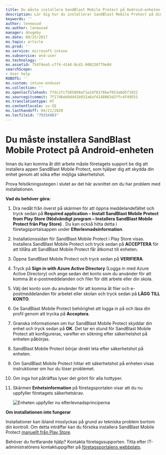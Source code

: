 ```yaml
---
title: Du måste installera SandBlast Mobile Protect på Android-enheten | Microsoft Docs
description: Lär dig hur du installerar SandBlast Mobile Protect på din Android-enhet.
keywords: ''
author: lenewsad
ms.author: lanewsad
manager: dougeby
ms.date: 09/25/2017
ms.topic: article
ms.prod: ''
ms.service: microsoft-intune
ms.subservice: end-user
ms.technology: ''
ms.assetid: 754f4ea5-cff4-414d-8cd1-900238f79e84
searchScope:
- User help
ROBOTS: ''
ms.custom: intune-enduser
ms.collection: ''
ms.openlocfilehash: f7dc2fcf505890af1e24f8176bef653a6d5f1022
ms.sourcegitcommit: 7f17d6eb9dd41b031a6af4148863d2ffc4f49551
ms.translationtype: HT
ms.contentlocale: sv-SE
ms.lasthandoff: 04/21/2020
ms.locfileid: "79334983"
---
```

# <a name="you-need-to-install-sandblast-mobile-protect-on-your-android-device"></a>Du måste installera SandBlast Mobile Protect på Android-enheten

Innan du kan komma åt ditt arbete måste företagets support be dig att installera appen SandBlast Mobile Protect, som hjälper dig att skydda din enhet genom att söka efter möjliga säkerhetshot.

Prova felsökningsstegen i slutet av det här avsnittet om du har problem med installationen.

**Vad du behöver göra:**

1. Dra nedåt från överst på skärmen för att öppna meddelandefältet och tryck sedan på **Required application – Install SandBlast Mobile Protect from Play Store (Nödvändigt program – Installera SandBlast Mobile Protect från Play Store)** . Du kan också hitta detta i företagsportalsappen under __Efterlevnadsinformation__.

2. Installationssidan för SandBlast Mobile Protect i Play Store visas. Installera SandBlast Mobile Protect och tryck sedan på **ACCEPTERA** för att tillåta att SandBlast Mobile Protect får åtkomst till enheten.

3. Öppna SandBlast Mobile Protect och tryck sedan på **VERIFIERA**.

4. Tryck på **Sign in with Azure Active Directory** (Logga in med Azure Active Directory) och ange sedan det konto som du använder för att komma åt e-postmeddelanden och filer för ditt arbete eller din skola.

5. Välj det konto som du använder för att komma åt filer och e-postmeddelanden för arbetet eller skolan och tryck sedan på **LÄGG TILL KONTO**.

6. Ge SandBlast Mobile Protect behörighet att logga in på och läsa din profil genom att trycka på **Acceptera**.

7. Granska informationen om hur SandBlast Mobile Protect skyddar din enhet och tryck sedan på **OK**. Det tar en stund för SandBlast Mobile Protect att konfigureras, varefter en sökning efter säkerhetshot på enheten påbörjas.

8. SandBlast Mobile Protect börjar direkt leta efter säkerhetshot på enheten.

9. Om SandBlast Mobile Protect hittar ett säkerhetshot på enheten visas instruktioner om hur du löser problemet.

10. Om inga hot påträffas lyser det grönt för alla hottyper.

11. Skärmen **Enhetsinformation** på företagsportalen visar att du nu uppfyller företagets säkerhetskrav.

    ![Enheten uppfyller nu efterlevnadsprinciperna](./media/mtd-device-now-compliant-android.png)

**Om installationen inte fungerar**

Installationer kan ibland misslyckas på grund av tekniska problem bortom din kontroll. Om detta inträffar kan du försöka installera SandBlast Mobile Protect [manuellt från Play Store](https://play.google.com/store/apps/details?id=com.lacoon.security.fox).

Behöver du fortfarande hjälp? Kontakta företagssupporten. Titta efter IT-administratörens kontaktuppgifter på [företagsportalens webbplats](https://go.microsoft.com/fwlink/?linkid=2010980).
